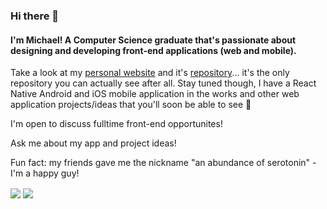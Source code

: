 ### Hi there 👋

#### I'm Michael! A Computer Science graduate that's passionate about designing and developing front-end applications (web and mobile).

Take a look at my [personal website](https://michaelrabbai.com) and it's [repository](https://github.com/michaelrabbai/michaelrabbai.github.io)... it's the only repository you can actually see after all. Stay tuned though, I have a React Native Android and iOS mobile application in the works and other web application projects/ideas that you'll soon be able to see 👀

I'm open to discuss fulltime front-end opportunites!

Ask me about my app and project ideas!

Fun fact: my friends gave me the nickname "an abundance of serotonin" - I'm a happy guy!

<img align="center" src="https://github-readme-stats.vercel.app/api/top-langs/?username=michaelrabbai&theme=tokyonight&layout=compact" />
<img align="center" src="https://github-readme-stats.vercel.app/api?username=michaelrabbai&hide=stars,contribs,issues&count_private=true&show_icons=true&theme=tokyonight" />

<!--
**michaelrabbai/michaelrabbai** is a ✨ _special_ ✨ repository because its `README.md` (this file) appears on your GitHub profile.

Here are some ideas to get you started:

- 🔭 I’m currently working on ...
- 🌱 I’m currently learning ...
- 👯 I’m looking to collaborate on ...
- 🤔 I’m looking for help with ...
- 💬 Ask me about ...
- 📫 How to reach me: ...
- 😄 Pronouns: ...
- ⚡ Fun fact: ...
-->
